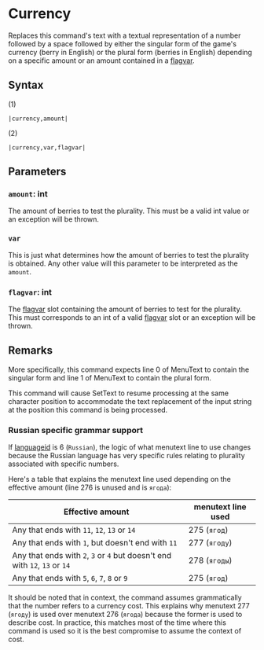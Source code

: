 # Currency

Replaces this command's text with a textual representation of a number followed by a space followed by either the singular form of the game's currency (berry in English) or the plural form (berries in English) depending on a specific amount or an amount contained in a [flagvar](../../Flags%20arrays/flagvar.md).

## Syntax

(1)

````
|currency,amount|
````

(2)

````
|currency,var,flagvar|
````

## Parameters

### `amount`: int

The amount of berries to test the plurality. This must be a valid int value or an exception will be thrown.

### `var`

This is just what determines how the amount of berries to test the plurality is obtained. Any other value will this parameter to be interpreted as the `amount`.

### `flagvar`:  int

The [flagvar](../../Flags%20arrays/flagvar.md) slot containing the amount of berries to test for the plurality. This must corresponds to an int of a valid [flagvar](../../Flags%20arrays/flagvar.md) slot or an exception will be thrown.

## Remarks

More specifically, this command expects line 0 of MenuText to contain the singular form and line 1 of MenuText to contain the plural form.

This command will cause SetText to resume processing at the same character position to accommodate the text replacement of the input string at the position this command is being processed.

### Russian specific grammar support
If [languageid](../languageid.md) is 6 (`Russian`), the logic of what menutext line to use changes because the Russian language has very specific rules relating to plurality associated with specific numbers.

Here's a table that explains the menutext line used depending on the effective amount (line 276 is unused and is `ягода`):

|Effective amount|menutext line used|
|----------------|------------|
|Any that ends with `11`, `12`, `13` or `14`|275 (`ягод`)|
|Any that ends with `1`, but doesn't end with `11`|277 (`ягоду`)|
|Any that ends with `2`, `3` or `4` but doesn't end with `12`, `13` or `14`|278 (`ягоды`)|
|Any that ends with `5`, `6`, `7`, `8` or `9`|275 (`ягод`)|

It should be noted that in context, the command assumes grammatically that the number refers to a currency cost. This explains why menutext 277 (`ягоду`) is used over menutext 276 (`ягода`) because the former is used to describe cost. In practice, this matches most of the time where this command is used so it is the best compromise to assume the context of cost.
